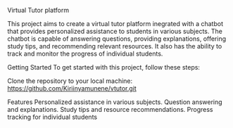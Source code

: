 Virtual Tutor platform

This project aims to create a virtual tutor platform inegrated with a chatbot that provides personalized assistance to students in various subjects. The chatbot is capable of answering questions, providing explanations, offering study tips, and recommending relevant resources. It also has the ability to track and monitor the progress of individual students.

Getting Started
To get started with this project, follow these steps:

Clone the repository to your local machine:
https://github.com/Kiriinyamunene/vtutor.git

Features
Personalized assistance in various subjects.
Question answering and explanations.
Study tips and resource recommendations.
Progress tracking for individual students
